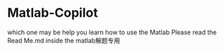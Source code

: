 # Matlab-Copilot
which one may be help you learn how to use the Matlab
Please read the Read Me.md inside the matlab解题专用
